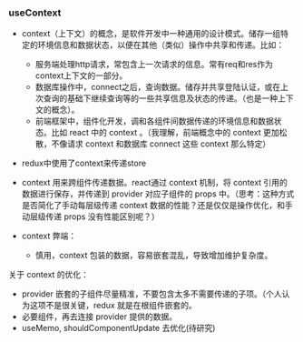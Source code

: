 ### useContext
- context（上下文）的概念，是软件开发中一种通用的设计模式。储存一组特定的环境信息和数据状态，以便在其他（类似）操作中共享和传递。比如：
    - 服务端处理http请求，常包含上一次请求的信息。常有req和res作为context上下文的一部分。
    - 数据库操作中，connect之后，查询数据。储存并共享登陆认证，或在上次查询的基础下继续查询等的一些共享信息及状态的传递。（也是一种上下文的概念）。
    - 前端框架中，组件化开发，调和各组件间数据传递的环境信息和数据状态。比如 react 中的 context 。（我理解，前端概念中的 context 更加松散，不像请求 context 和数据库 connect 这些 context 那么特定）  
- redux中使用了context来传递store
- context 用来跨组件传递数据。react通过 context 机制，将 context 引用的数据进行保存，并传递到 provider 对应子组件的 props 中。（思考：这种方式是否简化了手动每层级传递 context 数据的性能？还是仅仅是操作优化，和手动层级传递 props 没有性能区别呢？）

- context 弊端：
    - 慎用，context 包装的数据，容易嵌套混乱，导致增加维护复杂度。

关于 context 的优化：
- provider 嵌套的子组件尽量精准，不要包含太多不需要传递的子项。（个人认为这项不是很关键，redux 就是在根组件嵌套的。
- 必要组件，再去连接 provider 提供的数据。
- useMemo, shouldComponentUpdate 去优化(待研究)